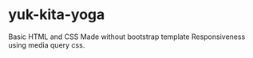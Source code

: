 # yuk-kita-yoga
Basic HTML and CSS
Made without bootstrap template
Responsiveness using media query css.